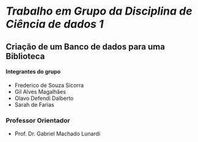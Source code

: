 # **_Trabalho em Grupo da Disciplina de Ciência de dados 1_**
## Criação de um Banco de dados para uma Biblioteca
#### Integrantes do grupo 
- Frederico de Souza Sicorra
- Gil Alves Magalhães
- Olavo Defendi Dalberto 
- Sarah de Farias
### Professor Orientador
- Prof. Dr. Gabriel Machado Lunardi
